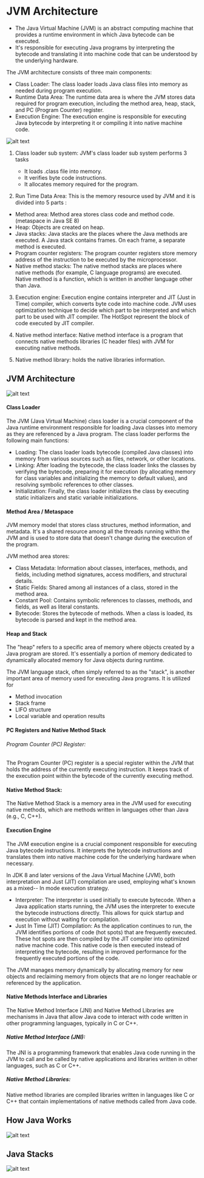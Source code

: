 # JVM Architecture

- The Java Virtual Machine (JVM) is an abstract computing machine that provides a runtime environment in which Java bytecode can be executed. 
- It's responsible for executing Java programs by interpreting the bytecode and translating it into machine code that can be understood by the underlying hardware.

The JVM architecture consists of three main components:

- Class Loader: The class loader loads Java class files into memory as needed during program execution. 
- Runtime Data Area: The runtime data area is where the JVM stores data required for program execution, including the method area, heap, stack, and PC (Program Counter) register. 
- Execution Engine: The execution engine is responsible for executing Java bytecode by interpreting it or compiling it into native machine code.

![alt text](image-3.png)

1. Class loader sub system: JVM's class loader sub system performs 3 tasks
      - It loads .class file into memory.
      - It verifies byte code instructions.
      - It allocates memory required for the program.


2. Run Time Data Area: This is the memory resource used by JVM and it is divided into 5 parts :
- Method area: Method area stores class code and method code. (metaspace in Java SE 8)
- Heap: Objects are created on heap.
- Java stacks: Java stacks are the places where the Java methods are executed. A Java stack contains frames. On each frame, a separate method is executed.
- Program counter registers: The program counter registers store memory address of the instruction to be executed by the microprocessor.
- Native method stacks: The native method stacks are places where native methods (for example, C language programs) are executed. Native method is a function, which is written in another language other than Java.


3. Execution engine: Execution engine contains interpreter and JIT (Just in Time) compiler, which converts byte code into machine code. JVM uses optimization technique to decide which part to be interpreted and which part to be used with JIT compiler. The HotSpot represent the block of code executed by JIT compiler.


4. Native method interface: Native method interface is a program that connects native methods libraries (C header files) with JVM for executing native methods.

5. Native method library: holds the native libraries information.

## JVM Architecture

![alt text](image-6.png)


#### Class Loader

The JVM (Java Virtual Machine) class loader is a crucial component of the Java runtime environment responsible for loading Java classes into memory as they are referenced by a Java program. The class loader performs the following main functions: 

- Loading: The class loader loads bytecode (compiled Java classes) into memory from various sources such as files, network, or other locations. 
- Linking: After loading the bytecode, the class loader links the classes by verifying the bytecode, preparing it for execution (by allocating memory for class variables and initializing the memory to default values), and resolving symbolic references to other classes. 
- Initialization: Finally, the class loader initializes the class by executing static initializers and static variable initializations.


#### Method Area / Metaspace

JVM memory model that stores class structures, method information, and metadata. It's a shared resource among all the threads running within the JVM and is used to store data that doesn't change during the execution of the program. 

JVM method area stores: 

- Class Metadata: Information about classes, interfaces, methods, and fields, including method signatures, access modifiers, and structural details. 
- Static Fields: Shared among all instances of a class, stored in the method area. 
- Constant Pool: Contains symbolic references to classes, methods, and fields, as well as literal constants. 
- Bytecode: Stores the bytecode of methods. When a class is loaded, its bytecode is parsed and kept in the method area.


#### Heap and Stack

The "heap" refers to a specific area of memory where objects created by a Java program are stored. It's essentially a portion of memory dedicated to dynamically allocated memory for Java objects during runtime. 

The JVM language stack, often simply referred to as the "stack", is another important area of memory used for executing Java programs. It is utilized for 

- Method invocation 
- Stack frame 
- LIFO structure 
- Local variable and operation results

#### PC Registers and Native Method Stack

###### Program Counter (PC) Register: 

The Program Counter (PC) register is a special register within the JVM that holds the address of the currently executing instruction. It keeps track of the execution point within the bytecode of the currently executing method. 

#### Native Method Stack: 

The Native Method Stack is a memory area in the JVM used for executing native methods, which are methods written in languages other than Java (e.g., C, C++).


#### Execution Engine

The JVM execution engine is a crucial component responsible for executing Java bytecode instructions. It interprets the bytecode instructions and translates them into native machine code for the underlying hardware when necessary. 

In JDK 8 and later versions of the Java Virtual Machine (JVM), both interpretation and Just (JIT) compilation are used, employing what's known as a mixed-- In mode execution strategy.

- Interpreter: The interpreter is used initially to execute bytecode. When a Java application starts running, the JVM uses the interpreter to execute the bytecode instructions directly. This allows for quick startup and execution without waiting for compilation. 
- Just In Time (JIT) Compilation: As the application continues to run, the JVM identifies portions of code (hot spots) that are frequently executed. These hot spots are then compiled by the JIT compiler into optimized native machine code. This native code is then executed instead of interpreting the bytecode, resulting in improved performance for the frequently executed portions of the code. 

The JVM manages memory dynamically by allocating memory for new objects and reclaiming memory from objects that are no longer reachable or referenced by the application.


#### Native Methods Interface and Libraries

The Native Method Interface (JNI) and Native Method Libraries are mechanisms in Java that allow Java code to interact with code written in other programming languages, typically in C or C++. 

##### Native Method Interface (JNI): 

The JNI is a programming framework that enables Java code running in the JVM to call and be called by native applications and libraries written in other languages, such as C or C++. 

##### Native Method Libraries: 

Native method libraries are compiled libraries written in languages like C or C++ that contain implementations of native methods called from Java code.



## How Java Works

![alt text](image-4.png)


## Java Stacks

![alt text](image-5.png)